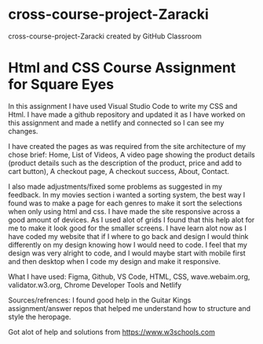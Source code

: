 # cross-course-project-Zaracki
cross-course-project-Zaracki created by GitHub Classroom

<h1>Html and CSS Course Assignment for Square Eyes</h1>

In this assignment I have used Visual Studio Code to write my CSS and Html.
I have made a github repository and updated it as I have worked on this assignment and made a netlify and connected so I can see my changes.

I have created the pages as was required from the site architecture of my chose brief: Home, List of Videos, A video page showing the product details (product details such as the description of the product, price and add to cart button), A checkout page, A checkout success, About, Contact.

I also made adjustments/fixed some problems as suggested in my feedback. In my movies section i wanted a sorting system, the best way I found was to make a page for each genres to make it sort the selections when only using html and css. I have made the site responsive across a good amount of devices. As I used alot of grids I found that this help alot for me to make it look good for the smaller screens.
I have learn alot now as I have coded my website that if I where to go back and design I would think differently on my design knowing how I would need to code. I feel that my design was very alright to code, and I would maybe start with mobile first and then desktop when I code my design and make it responsive. 

What I have used:
Figma, Github, VS Code, HTML, CSS, wave.webaim.org, validator.w3.org, Chrome Developer Tools and Netlify

Sources/refrences:
I found good help in the Guitar Kings assignment/answer repos that helped me understand how to structure and style the heropage.

Got alot of help and solutions from https://www.w3schools.com
